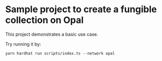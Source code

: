 # Sample project to create a fungible collection on Opal

This project demonstrates a basic use case.

Try running it by:

```shell
yarn hardhat run scripts/index.ts --network opal
```
